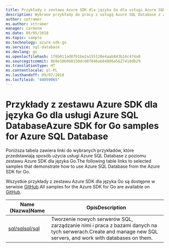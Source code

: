 ```yaml
---
title: Przykłady z zestawu Azure SDK dla języka Go dla usługi Azure SQL Database
description: Wybrane przykłady do pracy z usługą Azure SQL Database z zestawu Azure SDK dla języka Go.
author: sptramer
ms.author: sttramer
manager: carmonm
ms.date: 09/05/2018
ms.topic: sample
ms.technology: azure-sdk-go
ms.service: sql-database
ms.devlang: go
ms.openlocfilehash: 1f8b011ad87b1be2a155120e4aab843b16c474a0
ms.sourcegitcommit: 8b9e10b960150dc08f046ab840d6a5627410db29
ms.translationtype: HT
ms.contentlocale: pl-PL
ms.lasthandoff: 09/07/2018
ms.locfileid: "44059065"
---
```

# <a name="azure-sdk-for-go-samples-for-azure-sql-database"></a><span data-ttu-id="fadf6-103">Przykłady z zestawu Azure SDK dla języka Go dla usługi Azure SQL Database</span><span class="sxs-lookup"><span data-stu-id="fadf6-103">Azure SDK for Go samples for Azure SQL Database</span></span>

<span data-ttu-id="fadf6-104">Poniższa tabela zawiera linki do wybranych przykładów, które przedstawiają sposób użycia usługi Azure SQL Database z poziomu zestawu Azure SDK dla języka Go.</span><span class="sxs-lookup"><span data-stu-id="fadf6-104">The following table links to selected samples that demonstrate how to use Azure SQL Database from the Azure SDK for Go.</span></span>

<span data-ttu-id="fadf6-105">Wszystkie przykłady z zestawu Azure SDK dla języka Go są dostępne w serwisie [GitHub](https://github.com/Azure-Samples/azure-sdk-for-go-samples).</span><span class="sxs-lookup"><span data-stu-id="fadf6-105">All samples for the Azure SDK for Go are available on [GitHub](https://github.com/Azure-Samples/azure-sdk-for-go-samples).</span></span>

| <span data-ttu-id="fadf6-106">Name (Nazwa)</span><span class="sxs-lookup"><span data-stu-id="fadf6-106">Name</span></span> | <span data-ttu-id="fadf6-107">Opis</span><span class="sxs-lookup"><span data-stu-id="fadf6-107">Description</span></span> |
|------|-------------|
| [<span data-ttu-id="fadf6-108">sql/sql</span><span class="sxs-lookup"><span data-stu-id="fadf6-108">sql/sql</span></span>](https://github.com/Azure-Samples/azure-sdk-for-go-samples/blob/master/sql/sql.go) | <span data-ttu-id="fadf6-109">Tworzenie nowych serwerów SQL, zarządzanie nimi i praca z bazami danych na tych serwerach.</span><span class="sxs-lookup"><span data-stu-id="fadf6-109">Create and manage new SQL servers, and work with databases on them.</span></span> |
